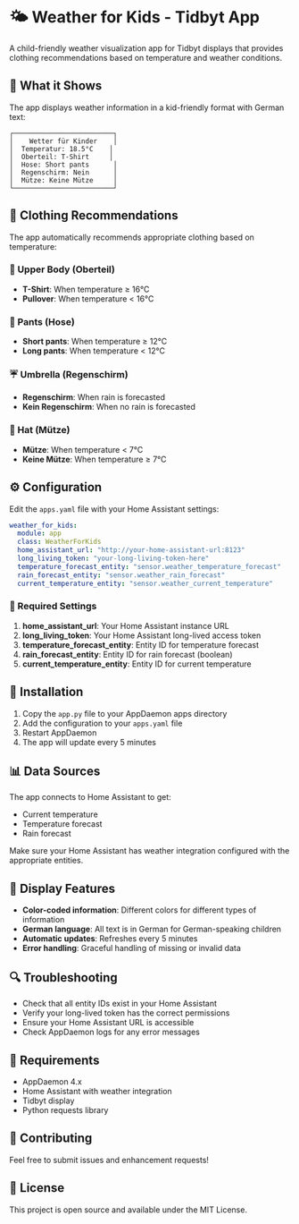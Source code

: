 # 🌤️ Weather for Kids - Tidbyt App

A child-friendly weather visualization app for Tidbyt displays that provides clothing recommendations based on temperature and weather conditions.

## 📱 What it Shows

The app displays weather information in a kid-friendly format with German text:

```
┌─────────────────────────┐
│    Wetter für Kinder    │
│  Temperatur: 18.5°C    │
│  Oberteil: T-Shirt     │
│  Hose: Short pants      │
│  Regenschirm: Nein      │
│  Mütze: Keine Mütze     │
└─────────────────────────┘
```

## 🎯 Clothing Recommendations

The app automatically recommends appropriate clothing based on temperature:

### 👕 Upper Body (Oberteil)
- **T-Shirt**: When temperature ≥ 16°C
- **Pullover**: When temperature < 16°C

### 👖 Pants (Hose)
- **Short pants**: When temperature ≥ 12°C
- **Long pants**: When temperature < 12°C

### ☔ Umbrella (Regenschirm)
- **Regenschirm**: When rain is forecasted
- **Kein Regenschirm**: When no rain is forecasted

### 🧢 Hat (Mütze)
- **Mütze**: When temperature < 7°C
- **Keine Mütze**: When temperature ≥ 7°C

## ⚙️ Configuration

Edit the `apps.yaml` file with your Home Assistant settings:

```yaml
weather_for_kids:
  module: app
  class: WeatherForKids
  home_assistant_url: "http://your-home-assistant-url:8123"
  long_living_token: "your-long-living-token-here"
  temperature_forecast_entity: "sensor.weather_temperature_forecast"
  rain_forecast_entity: "sensor.weather_rain_forecast"
  current_temperature_entity: "sensor.weather_current_temperature"
```

### 🔧 Required Settings

1. **home_assistant_url**: Your Home Assistant instance URL
2. **long_living_token**: Your Home Assistant long-lived access token
3. **temperature_forecast_entity**: Entity ID for temperature forecast
4. **rain_forecast_entity**: Entity ID for rain forecast (boolean)
5. **current_temperature_entity**: Entity ID for current temperature

## 🚀 Installation

1. Copy the `app.py` file to your AppDaemon apps directory
2. Add the configuration to your `apps.yaml` file
3. Restart AppDaemon
4. The app will update every 5 minutes

## 📊 Data Sources

The app connects to Home Assistant to get:
- Current temperature
- Temperature forecast
- Rain forecast

Make sure your Home Assistant has weather integration configured with the appropriate entities.

## 🎨 Display Features

- **Color-coded information**: Different colors for different types of information
- **German language**: All text is in German for German-speaking children
- **Automatic updates**: Refreshes every 5 minutes
- **Error handling**: Graceful handling of missing or invalid data

## 🔍 Troubleshooting

- Check that all entity IDs exist in your Home Assistant
- Verify your long-lived token has the correct permissions
- Ensure your Home Assistant URL is accessible
- Check AppDaemon logs for any error messages

## 📝 Requirements

- AppDaemon 4.x
- Home Assistant with weather integration
- Tidbyt display
- Python requests library

## 🤝 Contributing

Feel free to submit issues and enhancement requests!

## 📄 License

This project is open source and available under the MIT License.
